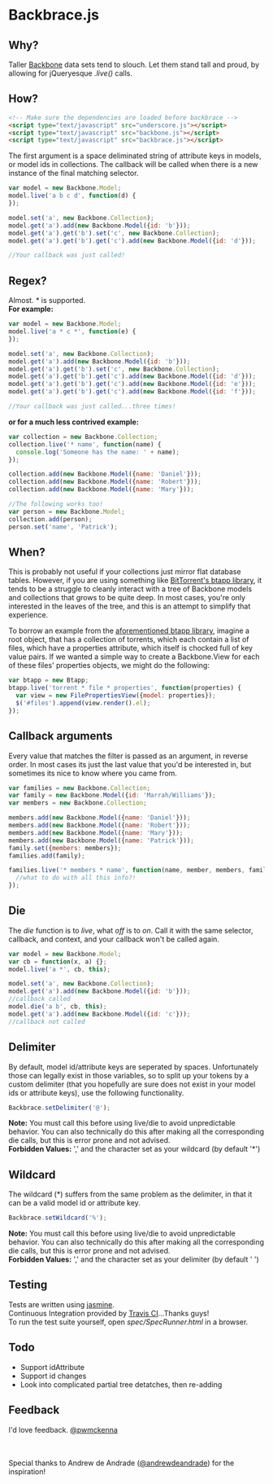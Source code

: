 # Backbrace.js

## Why?
Taller [Backbone](https://github.com/documentcloud/backbone) data sets tend to slouch. Let them stand tall and proud, by allowing for jQueryesque *.live()* calls.
## How?
```html
<!-- Make sure the dependencies are loaded before backbrace -->
<script type="text/javascript" src="underscore.js"></script>
<script type="text/javascript" src="backbone.js"></script>
<script type="text/javascript" src="backbrace.js"></script>
```
The first argument is a space deliminated string of attribute keys in models, or model ids in collections. The callback will be called when there is a new instance of the final matching selector.
```js
var model = new Backbone.Model;
model.live('a b c d', function(d) {
});

model.set('a', new Backbone.Collection);
model.get('a').add(new Backbone.Model({id: 'b'}));
model.get('a').get('b').set('c', new Backbone.Collection);
model.get('a').get('b').get('c').add(new Backbone.Model({id: 'd'}));

//Your callback was just called!
```
## Regex?
Almost. * is supported.  
__For example:__
```js
var model = new Backbone.Model;
model.live('a * c *', function(e) {
});

model.set('a', new Backbone.Collection);
model.get('a').add(new Backbone.Model({id: 'b'}));
model.get('a').get('b').set('c', new Backbone.Collection);
model.get('a').get('b').get('c').add(new Backbone.Model({id: 'd'}));
model.get('a').get('b').get('c').add(new Backbone.Model({id: 'e'}));
model.get('a').get('b').get('c').add(new Backbone.Model({id: 'f'}));

//Your callback was just called...three times!
```
__or for a much less contrived example:__
```js
var collection = new Backbone.Collection;
collection.live('* name', function(name) {
  console.log('Someone has the name: ' + name);
});

collection.add(new Backbone.Model({name: 'Daniel'}));
collection.add(new Backbone.Model({name: 'Robert'}));
collection.add(new Backbone.Model({name: 'Mary'}));

//The following works too!
var person = new Backbone.Model;
collection.add(person);
person.set('name', 'Patrick');
```
## When?
This is probably not useful if your collections just mirror flat database tables. However, if you are using something like [BitTorrent's btapp library](http://github.com/pwmckenna/btapp/), it tends to be a struggle to cleanly interact with a tree of Backbone models and collections that grows to be quite deep. In most cases, you're only interested in the leaves of the tree, and this is an attempt to simplify that experience.  


To borrow an example from the [aforementioned btapp library](http://github.com/pwmckenna/btapp/), imagine a root object, that has a collection of torrents, which each contain a list of files, which have a properties attribute, which itself is chocked full of key value pairs. If we wanted a simple way to create a Backbone.View for each of these files' properties objects, we might do the following:
```js
var btapp = new Btapp;
btapp.live('torrent * file * properties', function(properties) {
  var view = new FilePropertiesView({model: properties});
  $('#files').append(view.render().el);
});
```

## Callback arguments
Every value that matches the filter is passed as an argument, in reverse order. In most cases its just the last value that you'd be interested in, but sometimes its nice to know where you came from.

```js
var families = new Backbone.Collection;
var family = new Backbone.Model({id: 'Marrah/Williams'});
var members = new Backbone.Collection;

members.add(new Backbone.Model({name: 'Daniel'}));
members.add(new Backbone.Model({name: 'Robert'}));
members.add(new Backbone.Model({name: 'Mary'}));
members.add(new Backbone.Model({name: 'Patrick'}));
family.set({members: members});
families.add(family);

families.live('* members * name', function(name, member, members, family) {
  //what to do with all this info?!
});
```
## Die
The *die* function is to *live*, what *off* is to *on*. Call it with the same selector, callback, and context, and your callback won't be called again.
```js
var model = new Backbone.Model;
var cb = function(x, a) {};
model.live('a *', cb, this);

model.set('a', new Backbone.Collection);
model.get('a').add(new Backbone.Model({id: 'b'}));
//callback called
model.die('a b', cb, this);
model.get('a').add(new Backbone.Model({id: 'c'}));
//callback not called
```

## Delimiter
By default, model id/attribute keys are seperated by spaces. Unfortunately those can legally exist in those
variables, so to split up your tokens by a custom delimiter (that you hopefully are sure does not exist in your model ids or attribute keys), use the following functionality.
```js
Backbrace.setDelimiter('@');
```
__Note:__ You must call this before using live/die to avoid unpredictable behavior. You can also technically do this after making all the corresponding die calls, but this is error prone and not advised.  
__Forbidden Values:__ ',' and the character set as your wildcard (by default '*')

## Wildcard
The wildcard (*) suffers from the same problem as the delimiter, in that it can be a valid model id or attribute key.
```js
Backbrace.setWildcard('%');
```

__Note:__ You must call this before using live/die to avoid unpredictable behavior. You can also technically do this after making all the corresponding die calls, but this is error prone and not advised.  
__Forbidden Values:__ ',' and the character set as your delimiter (by default ' ')

## Testing
Tests are written using [jasmine](https://github.com/pivotal/jasmine).  
Continuous Integration provided by [Travis CI](http://travis-ci.org/#!/pwmckenna/backbrace)...Thanks guys!  
To run the test suite yourself, open *spec/SpecRunner.html* in a browser.  


## Todo
- Support idAttribute
- Support id changes
- Look into complicated partial tree detatches, then re-adding

## Feedback
I'd love feedback. [@pwmckenna](https://twitter.com/#!/pwmckenna)

<br><br>
Special thanks to Andrew de Andrade ([@andrewdeandrade](https://twitter.com/#!/andrewdeandrade)) for the inspiration!
